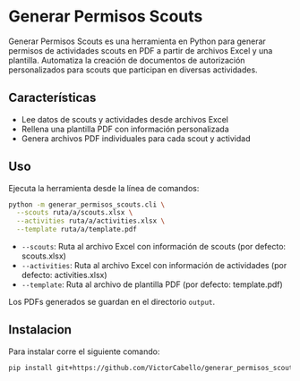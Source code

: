 # Generar Permisos Scouts

Generar Permisos Scouts es una herramienta en Python para generar permisos de actividades scouts en PDF a partir de archivos Excel y una plantilla. Automatiza la creación de documentos de autorización personalizados para scouts que participan en diversas actividades.

## Características

- Lee datos de scouts y actividades desde archivos Excel
- Rellena una plantilla PDF con información personalizada
- Genera archivos PDF individuales para cada scout y actividad

## Uso

Ejecuta la herramienta desde la línea de comandos:

```bash
python -m generar_permisos_scouts.cli \
  --scouts ruta/a/scouts.xlsx \
  --activities ruta/a/activities.xlsx \
  --template ruta/a/template.pdf
```

- `--scouts`: Ruta al archivo Excel con información de scouts (por defecto: scouts.xlsx)
- `--activities`: Ruta al archivo Excel con información de actividades (por defecto: activities.xlsx)
- `--template`: Ruta al archivo de plantilla PDF (por defecto: template.pdf)

Los PDFs generados se guardan en el directorio `output`.

## Instalacion

Para instalar corre el siguiente comando:

```bash
pip install git+https://github.com/VictorCabello/generar_permisos_scouts.git
```
